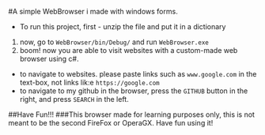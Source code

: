 #A simple WebBrowser i made with windows forms.

- To run this project, first - unzip the file and put it in a dictionary
1. now, go to `WebBrowser/bin/Debug/` and run `WebBrowser.exe`
2. boom! now you are able to visit websites with a custom-made web browser using c#.
- to navigate to websites. please paste links such as `www.google.com` in the text-box, not links lik:e `https://google.com`
- to navigate to my github in the browser, press the `GITHUB` button in the right, and  press `SEARCH` in the left.

##Have Fun!!!
###This browser made for learning purposes only, this is not meant to be the second FireFox or OperaGX. Have fun using it!
